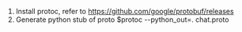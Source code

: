 1. Install protoc, refer to https://github.com/google/protobuf/releases
2. Generate python stub of proto
   $protoc --python_out=. chat.proto 
